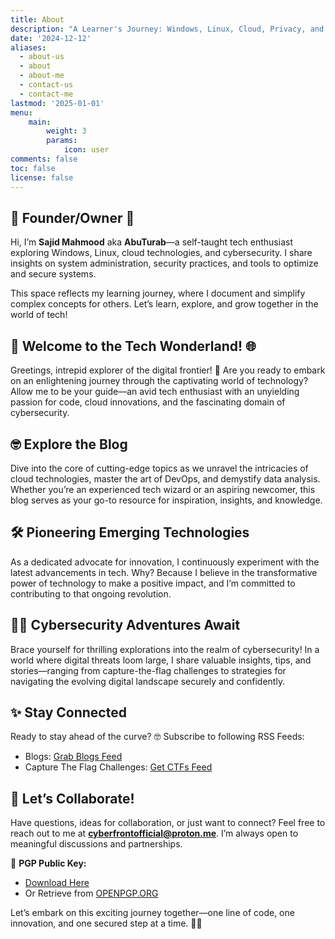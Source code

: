 ```yaml
---
title: About
description: "A Learner's Journey: Windows, Linux, Cloud, Privacy, and Hardening Guides."
date: '2024-12-12'
aliases:
  - about-us
  - about
  - about-me
  - contact-us
  - contact-me
lastmod: '2025-01-01'
menu:
    main: 
        weight: 3
        params:
            icon: user
comments: false
toc: false
license: false
---
```


## 🌟 Founder/Owner 🌟

Hi, I’m **Sajid Mahmood** aka **AbuTurab**—a self-taught tech enthusiast exploring Windows, Linux, cloud technologies, and cybersecurity. I share insights on system administration, security practices, and tools to optimize and secure systems.

This space reflects my learning journey, where I document and simplify complex concepts for others. Let’s learn, explore, and grow together in the world of tech!

## 🚀 **Welcome to the Tech Wonderland!** 🌐  

Greetings, intrepid explorer of the digital frontier! 🌟 Are you ready to embark on an enlightening journey through the captivating world of technology? Allow me to be your guide—an avid tech enthusiast with an unyielding passion for code, cloud innovations, and the fascinating domain of cybersecurity.  

## 🤓 **Explore the Blog**  
Dive into the core of cutting-edge topics as we unravel the intricacies of cloud technologies, master the art of DevOps, and demystify data analysis. Whether you’re an experienced tech wizard or an aspiring newcomer, this blog serves as your go-to resource for inspiration, insights, and knowledge.  

## 🛠️ **Pioneering Emerging Technologies**  
As a dedicated advocate for innovation, I continuously experiment with the latest advancements in tech. Why? Because I believe in the transformative power of technology to make a positive impact, and I’m committed to contributing to that ongoing revolution.  

## 🕵️‍♂️ **Cybersecurity Adventures Await**  
Brace yourself for thrilling explorations into the realm of cybersecurity! In a world where digital threats loom large, I share valuable insights, tips, and stories—ranging from capture-the-flag challenges to strategies for navigating the evolving digital landscape securely and confidently.  

## ✨ **Stay Connected**  
Ready to stay ahead of the curve? 🤓 Subscribe to following RSS Feeds:

- Blogs: [Grab Blogs Feed](/categories/blog/index.xml)
- Capture The Flag Challenges: [Get CTFs Feed](/categories/ctf/index.xml)

## 📧 **Let’s Collaborate!**  
Have questions, ideas for collaboration, or just want to connect? Feel free to reach out to me at **[cyberfrontofficial@proton.me](mailto:cyberfrontofficial@proton.me)**. I’m always open to meaningful discussions and partnerships.  

🔑 **PGP Public Key:**  
- [Download Here](/misc/publickey.asc)  
- Or Retrieve from [OPENPGP.ORG](https://keys.openpgp.org/vks/v1/by-fingerprint/B2A1748F33BAE85E5A9C49C741EBAB900757D730)  

Let’s embark on this exciting journey together—one line of code, one innovation, and one secured step at a time. 🚀✨  
